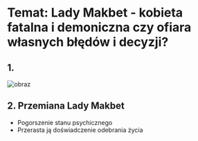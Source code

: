# Temat: Lady Makbet - kobieta fatalna i demoniczna czy ofiara własnych błędów i decyzji?
## 1. 
![obraz](https://github.com/user-attachments/assets/ab6bc3cf-b482-46ca-8d38-ba67d56bd2be)
## 2. Przemiana Lady Makbet
- Pogorszenie stanu psychicznego
- Przerasta ją doświadczenie odebrania życia
